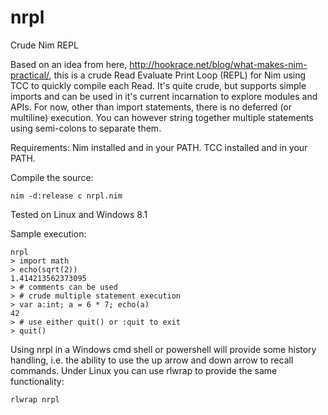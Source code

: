# nrpl
Crude Nim REPL

Based on an idea from here, <http://hookrace.net/blog/what-makes-nim-practical/>, this is a crude Read Evaluate Print Loop (REPL) for Nim using TCC to quickly compile each Read. It's quite crude, but supports simple imports and can be used in it's current incarnation to explore modules and APIs. For now, other than import statements, there is no deferred (or multiline) execution. You can however string together multiple statements using semi-colons to separate them.

Requirements:
Nim installed and in your PATH.
TCC installed and in your PATH.

Compile the source:
```
nim -d:release c nrpl.nim
```
Tested on Linux and Windows 8.1

Sample execution:
```
nrpl
> import math
> echo(sqrt(2))
1.414213562373095
> # comments can be used
> # crude multiple statement execution
> var a:int; a = 6 * 7; echo(a)
42
> # use either quit() or :quit to exit
> quit()
```

Using nrpl in a Windows cmd shell or powershell will provide some history handling, i.e. the ability to use the up arrow and down arrow to recall commands. Under Linux you can use rlwrap to provide the same functionality:

```
rlwrap nrpl
```
